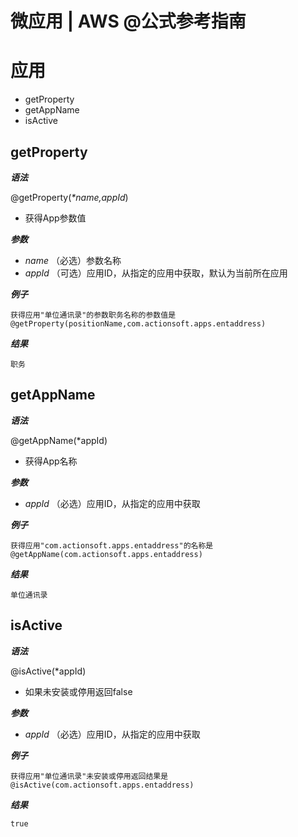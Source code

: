 # 微应用 | AWS @公式参考指南

# 应用

  * getProperty
  * getAppName
  * isActive

## getProperty

**_语法_**

@getProperty(_*name,appId_)

  * 获得App参数值

**_参数_**

  * _name_ （必选）参数名称
  * _appId_ （可选）应用ID，从指定的应用中获取，默认为当前所在应用

**_例子_**
    
    
    获得应用"单位通讯录"的参数职务名称的参数值是@getProperty(positionName,com.actionsoft.apps.entaddress)
    

**_结果_**
    
    
    职务
    

## getAppName

**_语法_**

@getAppName(*appId)

  * 获得App名称

**_参数_**

  * _appId_ （必选）应用ID，从指定的应用中获取

**_例子_**
    
    
    获得应用"com.actionsoft.apps.entaddress"的名称是@getAppName(com.actionsoft.apps.entaddress)
    

**_结果_**
    
    
    单位通讯录
    

## isActive

**_语法_**

@isActive(*appId)

  * 如果未安装或停用返回false

**_参数_**

  * _appId_ （必选）应用ID，从指定的应用中获取

**_例子_**
    
    
    获得应用"单位通讯录"未安装或停用返回结果是@isActive(com.actionsoft.apps.entaddress)
    

**_结果_**
    
    
    true